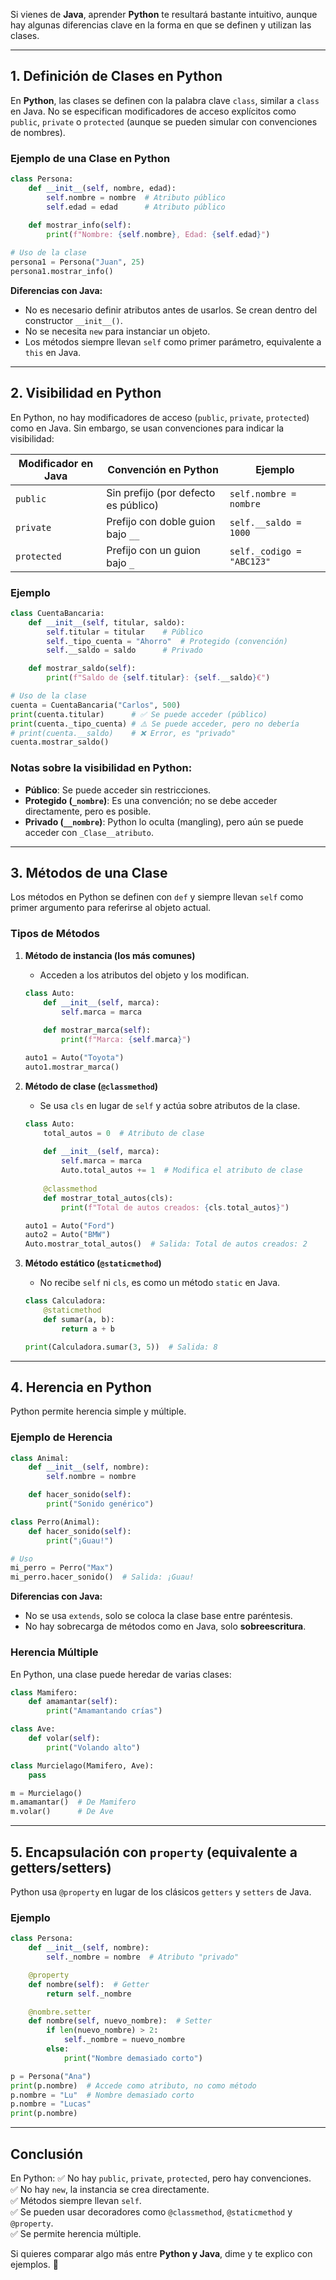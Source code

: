 Si vienes de **Java**, aprender **Python** te resultará bastante intuitivo, aunque hay algunas diferencias clave en la forma en que se definen y utilizan las clases.

---

## **1. Definición de Clases en Python**
En **Python**, las clases se definen con la palabra clave `class`, similar a `class` en Java. No se especifican modificadores de acceso explícitos como `public`, `private` o `protected` (aunque se pueden simular con convenciones de nombres).

### **Ejemplo de una Clase en Python**
```python
class Persona:
    def __init__(self, nombre, edad):
        self.nombre = nombre  # Atributo público
        self.edad = edad      # Atributo público
    
    def mostrar_info(self):
        print(f"Nombre: {self.nombre}, Edad: {self.edad}")

# Uso de la clase
persona1 = Persona("Juan", 25)
persona1.mostrar_info()
```
**Diferencias con Java:**
- No es necesario definir atributos antes de usarlos. Se crean dentro del constructor `__init__()`.
- No se necesita `new` para instanciar un objeto.
- Los métodos siempre llevan `self` como primer parámetro, equivalente a `this` en Java.

---

## **2. Visibilidad en Python**
En Python, no hay modificadores de acceso (`public`, `private`, `protected`) como en Java. Sin embargo, se usan convenciones para indicar la visibilidad:

| Modificador en Java | Convención en Python | Ejemplo |
|----------------------|----------------------|---------|
| `public` | Sin prefijo (por defecto es público) | `self.nombre = nombre` |
| `private` | Prefijo con doble guion bajo `__` | `self.__saldo = 1000` |
| `protected` | Prefijo con un guion bajo `_` | `self._codigo = "ABC123"` |

### **Ejemplo**
```python
class CuentaBancaria:
    def __init__(self, titular, saldo):
        self.titular = titular    # Público
        self._tipo_cuenta = "Ahorro"  # Protegido (convención)
        self.__saldo = saldo      # Privado

    def mostrar_saldo(self):
        print(f"Saldo de {self.titular}: {self.__saldo}€")

# Uso de la clase
cuenta = CuentaBancaria("Carlos", 500)
print(cuenta.titular)      # ✅ Se puede acceder (público)
print(cuenta._tipo_cuenta) # ⚠️ Se puede acceder, pero no debería
# print(cuenta.__saldo)    # ❌ Error, es "privado"
cuenta.mostrar_saldo()
```
### **Notas sobre la visibilidad en Python:**
- **Público**: Se puede acceder sin restricciones.
- **Protegido (`_nombre`)**: Es una convención; no se debe acceder directamente, pero es posible.
- **Privado (`__nombre`)**: Python lo oculta (mangling), pero aún se puede acceder con `_Clase__atributo`.

---

## **3. Métodos de una Clase**
Los métodos en Python se definen con `def` y siempre llevan `self` como primer argumento para referirse al objeto actual.

### **Tipos de Métodos**
1. **Método de instancia (los más comunes)**  
   - Acceden a los atributos del objeto y los modifican.
   
   ```python
   class Auto:
       def __init__(self, marca):
           self.marca = marca
       
       def mostrar_marca(self):
           print(f"Marca: {self.marca}")

   auto1 = Auto("Toyota")
   auto1.mostrar_marca()
   ```

2. **Método de clase (`@classmethod`)**  
   - Se usa `cls` en lugar de `self` y actúa sobre atributos de la clase.
   
   ```python
   class Auto:
       total_autos = 0  # Atributo de clase
       
       def __init__(self, marca):
           self.marca = marca
           Auto.total_autos += 1  # Modifica el atributo de clase
       
       @classmethod
       def mostrar_total_autos(cls):
           print(f"Total de autos creados: {cls.total_autos}")

   auto1 = Auto("Ford")
   auto2 = Auto("BMW")
   Auto.mostrar_total_autos()  # Salida: Total de autos creados: 2
   ```

3. **Método estático (`@staticmethod`)**  
   - No recibe `self` ni `cls`, es como un método `static` en Java.
   
   ```python
   class Calculadora:
       @staticmethod
       def sumar(a, b):
           return a + b

   print(Calculadora.sumar(3, 5))  # Salida: 8
   ```

---

## **4. Herencia en Python**
Python permite herencia simple y múltiple.

### **Ejemplo de Herencia**
```python
class Animal:
    def __init__(self, nombre):
        self.nombre = nombre

    def hacer_sonido(self):
        print("Sonido genérico")

class Perro(Animal):
    def hacer_sonido(self):
        print("¡Guau!")

# Uso
mi_perro = Perro("Max")
mi_perro.hacer_sonido()  # Salida: ¡Guau!
```
**Diferencias con Java:**
- No se usa `extends`, solo se coloca la clase base entre paréntesis.
- No hay sobrecarga de métodos como en Java, solo **sobreescritura**.

### **Herencia Múltiple**
En Python, una clase puede heredar de varias clases:
```python
class Mamifero:
    def amamantar(self):
        print("Amamantando crías")

class Ave:
    def volar(self):
        print("Volando alto")

class Murcielago(Mamifero, Ave):
    pass

m = Murcielago()
m.amamantar()  # De Mamifero
m.volar()      # De Ave
```

---

## **5. Encapsulación con `property` (equivalente a getters/setters)**
Python usa `@property` en lugar de los clásicos `getters` y `setters` de Java.

### **Ejemplo**
```python
class Persona:
    def __init__(self, nombre):
        self._nombre = nombre  # Atributo "privado"

    @property
    def nombre(self):  # Getter
        return self._nombre

    @nombre.setter
    def nombre(self, nuevo_nombre):  # Setter
        if len(nuevo_nombre) > 2:
            self._nombre = nuevo_nombre
        else:
            print("Nombre demasiado corto")

p = Persona("Ana")
print(p.nombre)  # Accede como atributo, no como método
p.nombre = "Lu"  # Nombre demasiado corto
p.nombre = "Lucas"
print(p.nombre)
```

---

## **Conclusión**
En Python:
✅ No hay `public`, `private`, `protected`, pero hay convenciones.  
✅ No hay `new`, la instancia se crea directamente.  
✅ Métodos siempre llevan `self`.  
✅ Se pueden usar decoradores como `@classmethod`, `@staticmethod` y `@property`.  
✅ Se permite herencia múltiple.

Si quieres comparar algo más entre **Python y Java**, dime y te explico con ejemplos. 🚀